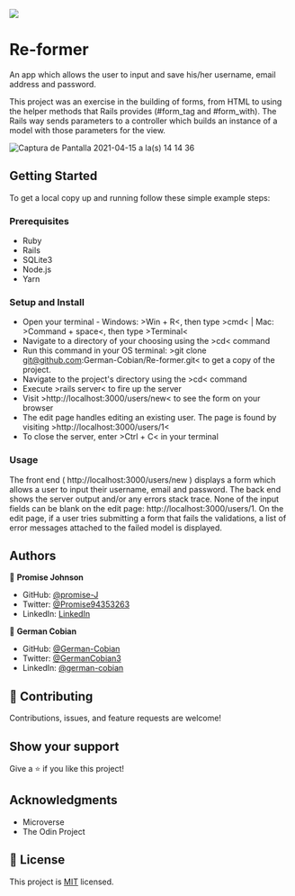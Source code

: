 ![](https://img.shields.io/badge/Microverse-blueviolet)

# Re-former

An app which allows the user to input and save his/her username, email address and password.

This project was an exercise in the building of forms, from HTML to using the helper methods that Rails provides (#form_tag and #form_with). The Rails way sends parameters to a controller which builds an instance of a model with those parameters for the view.

![Captura de Pantalla 2021-04-15 a la(s) 14 14 36](https://user-images.githubusercontent.com/68709712/114939235-03216280-9df5-11eb-9d0e-aa1de66995d6.png)


## Getting Started

To get a local copy up and running follow these simple example steps:

### Prerequisites

* Ruby
* Rails
* SQLite3
* Node.js
* Yarn

### Setup and Install

* Open your terminal - Windows: >Win + R<, then type >cmd< | Mac: >Command + space<, then type >Terminal<
* Navigate to a directory of your choosing using the >cd< command
* Run this command in your OS terminal: >git clone git@github.com:German-Cobian/Re-former.git< to get a copy of the project.
* Navigate to the project's directory using the >cd< command
* Execute >rails server< to fire up the server
* Visit >http://localhost:3000/users/new< to see the form on your browser
* The edit page handles editing an existing user. The page is found by visiting >http://localhost:3000/users/1<
* To close the server, enter >Ctrl + C< in your terminal

### Usage

The front end ( http://localhost:3000/users/new ) displays a form which allows a user to input their username, email and password. The back end shows the server output and/or any errors stack trace. None of the input fields can be blank on the edit page: http://localhost:3000/users/1. On the edit page, if a user tries submitting a form that fails the validations, a list of error messages attached to the failed model is displayed.


## Authors

👤 **Promise Johnson**

* GitHub: [@promise-J](https://github.com/promise-J)
* Twitter: [@Promise94353263](https://twitter.com/Promise94353263)
* LinkedIn: [LinkedIn](https://www.linkedin.com/in/promise-chiemela-788887142/)

👤 **German Cobian**

* GitHub: [@German-Cobian](https://github.com/German-Cobian)
* Twitter: [@GermanCobian3](https://twitter.com/GermanCobian3)
* LinkedIn: [@german-cobian](https://www.linkedin.com/in/german-cobian/)


## 🤝 Contributing

Contributions, issues, and feature requests are welcome!


## Show your support

Give a ⭐️ if you like this project!


## Acknowledgments

* Microverse
* The Odin Project


## 📝 License

This project is [MIT](https://github.com/German-Cobian/Re-former/blob/re-former-feature/LICENSE) licensed.
